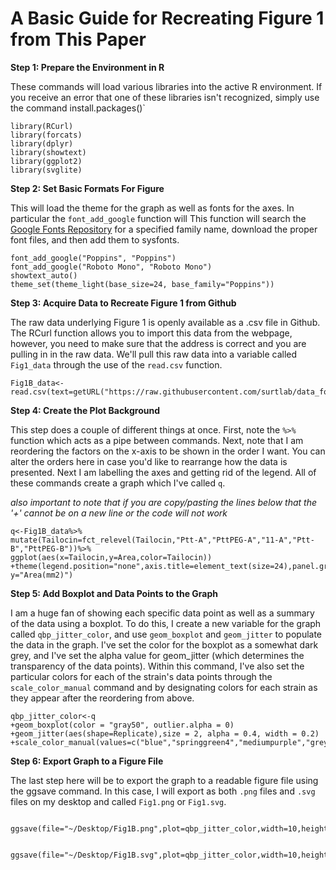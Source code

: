 # A Basic Guide for Recreating Figure 1 from This Paper

**Step 1: Prepare the Environment in R**

These commands will load various libraries into the active R environment. If you receive an error that one of these libraries isn't recognized, simply use the command install.packages()`

```
library(RCurl)
library(forcats)
library(dplyr)
library(showtext)
library(ggplot2)
library(svglite)
```

**Step 2: Set Basic Formats For Figure**

This will load the theme for the graph as well as fonts for the axes. In particular the `font_add_google` function will This function will search the [Google Fonts Repository](https://fonts.google.com/) for a specified family name, download the proper font files, and then add them to sysfonts.

```
font_add_google("Poppins", "Poppins")
font_add_google("Roboto Mono", "Roboto Mono")
showtext_auto()
theme_set(theme_light(base_size=24, base_family="Poppins"))
```

**Step 3: Acquire Data to Recreate Figure 1 from Github**

The raw data underlying Figure 1 is openly available as a .csv file in Github. The RCurl function allows you to import this data from the webpage, however, you need to make sure that the address is correct and you are pulling in in the raw data.
We'll pull this raw data into a variable called `Fig1_data` through the use of the `read.csv` function.

```
Fig1B_data<-read.csv(text=getURL("https://raw.githubusercontent.com/surtlab/data_for_figures/master/LLB_Fig1B_data.csv"))
```


**Step 4: Create the Plot Background**

This step does a couple of different things at once. First, note the `%>%` function which acts as a pipe between commands. Next, note that I am reordering the factors on the x-axis to be shown in the order I want. You can alter the orders here in case you'd like to rearrange how the data is presented. Next I am labelling the axes and getting rid of the legend. All of these commands create a graph which I've called `q`.

*also important to note that if you are copy/pasting the lines below that the '+' cannot be on a new line or the code will not work*

```
q<-Fig1B_data%>%
mutate(Tailocin=fct_relevel(Tailocin,"Ptt-A","PttPEG-A","11-A","Ptt-B","PttPEG-B"))%>%
ggplot(aes(x=Tailocin,y=Area,color=Tailocin))
+theme(legend.position="none",axis.title=element_text(size=24),panel.grid=element_blank())+labs(x="Tailocin", y="Area(mm2)")
```

**Step 5: Add Boxplot and Data Points to the Graph**

I am a huge fan of showing each specific data point as well as a summary of the data using a boxplot. To do this, I create a new variable for the graph called `qbp_jitter_color`, and use `geom_boxplot` and `geom_jitter` to populate the data in the graph. I've set the color for the boxplot as a somewhat dark grey, and I've set the alpha value for geom_jitter (which determines the transparency of the data points). Within this command, I've also set the particular colors for each of the strain's data points through the `scale_color_manual` command and by designating colors for each strain as they appear after the reordering from above.

```
qbp_jitter_color<-q
+geom_boxplot(color = "gray50", outlier.alpha = 0)
+geom_jitter(aes(shape=Replicate),size = 2, alpha = 0.4, width = 0.2)
+scale_color_manual(values=c("blue","springgreen4","mediumpurple","grey38","red"))
```

**Step 6: Export Graph to a Figure File**

The last step here will be to export the graph to a readable figure file using the ggsave command. In this case, I will export as both `.png` files and `.svg` files on my desktop and called `Fig1.png` or `Fig1.svg`.

```
 ggsave(file="~/Desktop/Fig1B.png",plot=qbp_jitter_color,width=10,height=8)
 
 ggsave(file="~/Desktop/Fig1B.svg",plot=qbp_jitter_color,width=10,height=8)
```

